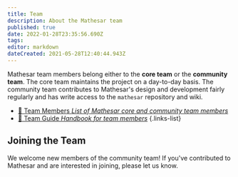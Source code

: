 ```yaml
---
title: Team
description: About the Mathesar team
published: true
date: 2022-01-28T23:35:56.690Z
tags: 
editor: markdown
dateCreated: 2021-05-28T12:40:44.943Z
---
```


Mathesar team members belong either to the **core team** or the **community team**. The core team maintains the project on a day-to-day basis. The community team contributes to Mathesar's design and development fairly regularly and has write access to the `mathesar` repository and wiki.

- [:busts_in_silhouette: Team Members *List of Mathesar core and community team members*](/team/members)
- [:book: Team Guide *Handbook for team members*](/team/guide)
{.links-list}

## Joining the Team
We welcome new members of the community team! If you've contributed to Mathesar and are interested in joining, please let us know.
